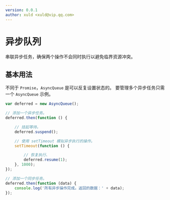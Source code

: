 ```yaml
---
version: 0.0.1
author: xuld <xuld@vip.qq.com>
---
```

# 异步队列
串联异步任务，确保两个操作不会同时执行以避免临界资源冲突。

## 基本用法
不同于 `Promise`，`AsyncQueue` 是可以反复设置状态的。
要管理多个异步任务只需一个 `AsyncQueue` 示例。

```js
var deferred = new AsyncQueue();

// 添加一个异步任务。
deferred.then(function () {

    // 挂起等待。
    deferred.suspend();

    // 使用 setTimeout 模拟异步执行的操作。
    setTimeout(function () {

        // 恢复执行、
        deferred.resume(1);
    }, 1000);
});

// 添加一个同步任务。
deferred.then(function (data) {
    console.log('所有异步操作完成。返回的数据：' + data);
});
```